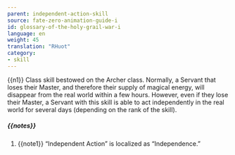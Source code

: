 ```yaml
---
parent: independent-action-skill
source: fate-zero-animation-guide-i
id: glossary-of-the-holy-grail-war-i
language: en
weight: 45
translation: "RHuot"
category:
- skill
---
```


{{n1}}
Class skill bestowed on the Archer class. Normally, a Servant that loses their Master, and therefore their supply of magical energy, will disappear from the real world within a few hours. However, even if they lose their Master, a Servant with this skill is able to act independently in the real world for several days (depending on the rank of the skill).

##### {{notes}}

1. {{note1}} “Independent Action” is localized as “Independence.”
